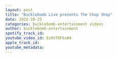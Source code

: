 ```yaml
---
layout: post
title: "Bucklebomb Live presents The Chop Shop"
date: 2022-10-25
categories: bucklebomb-entertainment videos
author: bucklebomb-entertainment
spotify_track_id: 
youtube_video_id: Ez6VTRFbcW4
apple_track_id: 
youtube_metadata: 
---
```

